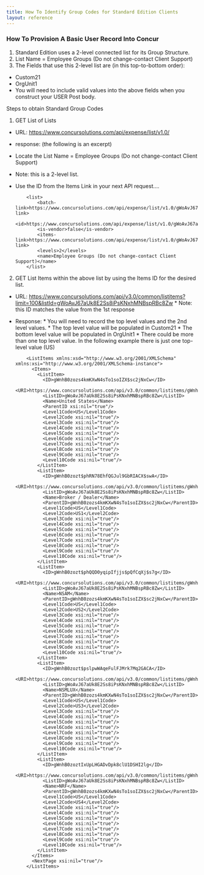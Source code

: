 ```yaml
---
title: How To Identify Group Codes for Standard Edition Clients
layout: reference
---
```


### How To Provision A Basic User Record Into Concur

1. Standard Edition uses a 2-level connected list for its Group Structure.
2. List Name = Employee Groups (Do not change-contact Client Support)
3. The Fields that use this 2-level list are (in this top-to-bottom order):
  - Custom21
  - OrgUnit1
  - You will need to include valid values into the above fields when you construct your USER Post body.

Steps to obtain Standard Group Codes

1.	GET List of Lists
  -	URL:	https://www.concursolutions.com/api/expense/list/v1.0/
  -	response:  (the following is an excerpt)
  -	Locate the List Name = Employee Groups (Do not change-contact Client Support)
  -	Note: this is a 2-level list.
  -	Use the ID from the Items Link in your next API request….

            <list>
                <batch-link>https://www.concursolutions.com/api/expense/list/v1.0/gWoAvJ67aUk8E2Ss8iPsKNxhMNBspRBc8Zw/batch</batch-link>
                <id>https://www.concursolutions.com/api/expense/list/v1.0/gWoAvJ67aUk8E2Ss8iPsKNxhMNBspRBc8Zw</id>
                <is-vendor>false</is-vendor>
                <items-link>https://www.concursolutions.com/api/expense/list/v1.0/gWoAvJ67aUk8E2Ss8iPsKNxhMNBspRBc8Zw/items</items-link>
                <levels>2</levels>
                <name>Employee Groups (Do not change-contact Client Support)</name>
            </list>

2.	GET List Items within the above list by using the Items ID for the desired list.
  -	URL: https://www.concursolutions.com/api/v3.0/common/listitems?limit=100&listId=gWoAvJ67aUk8E2Ss8iPsKNxhMNBspRBc8Zw
        *	Note: this ID matches the value from the 1st response
  -	Response:
        *	You will need to record the top level values and the 2nd level values.
        *	The top level value will be populated in Custom21
        *	The bottom level value will be populated in OrgUnit1
        *	There could be more than one top level value.  In the following example there is just one top-level value (US)

            <ListItems xmlns:xsd="http://www.w3.org/2001/XMLSchema" xmlns:xsi="http://www.w3.org/2001/XMLSchema-instance">
              <Items>
                <ListItem>
                  <ID>gWnhB0zozs4kmKXwN4sTo1soIZX$sc2jNxCw</ID>
                  <URI>https://www.concursolutions.com/api/v3.0/common/listitems/gWnhB0zozs4kmKXwN4sTo1soIZX$sc2jNxCw</URI>
                  <ListID>gWoAvJ67aUk8E2Ss8iPsKNxhMNBspRBc8Zw</ListID>
                  <Name>United States</Name>
                  <ParentID xsi:nil="true"/>
                  <Level1Code>US</Level1Code>
                  <Level2Code xsi:nil="true"/>
                  <Level3Code xsi:nil="true"/>
                  <Level4Code xsi:nil="true"/>
                  <Level5Code xsi:nil="true"/>
                  <Level6Code xsi:nil="true"/>
                  <Level7Code xsi:nil="true"/>
                  <Level8Code xsi:nil="true"/>
                  <Level9Code xsi:nil="true"/>
                  <Level10Code xsi:nil="true"/>
                </ListItem>
                <ListItem>
                  <ID>gWnhB0zozt$phRN78EhfQGJul9GbRIACX$swA</ID>
                  <URI>https://www.concursolutions.com/api/v3.0/common/listitems/gWnhB0zozt$phRN78EhfQGJul9GbRIACX$swA</URI>
                  <ListID>gWoAvJ67aUk8E2Ss8iPsKNxhMNBspRBc8Zw</ListID>
                  <Name>Broker / Dealer</Name>
                  <ParentID>gWnhB0zozs4kmKXwN4sTo1soIZX$sc2jNxCw</ParentID>
                  <Level1Code>US</Level1Code>
                  <Level2Code>US1</Level2Code>
                  <Level3Code xsi:nil="true"/>
                  <Level4Code xsi:nil="true"/>
                  <Level5Code xsi:nil="true"/>
                  <Level6Code xsi:nil="true"/>
                  <Level7Code xsi:nil="true"/>
                  <Level8Code xsi:nil="true"/>
                  <Level9Code xsi:nil="true"/>
                  <Level10Code xsi:nil="true"/>
                </ListItem>
                <ListItem>
                  <ID>gWnhB0zozt$phQQD0yqipIfjjs$pQfCqXj$s7g</ID>
                  <URI>https://www.concursolutions.com/api/v3.0/common/listitems/gWnhB0zozt$phQQD0yqipIfjjs$pQfCqXj$s7g</URI>
                  <ListID>gWoAvJ67aUk8E2Ss8iPsKNxhMNBspRBc8Zw</ListID>
                  <Name>NSAM</Name>
                  <ParentID>gWnhB0zozs4kmKXwN4sTo1soIZX$sc2jNxCw</ParentID>
                  <Level1Code>US</Level1Code>
                  <Level2Code>US2</Level2Code>
                  <Level3Code xsi:nil="true"/>
                  <Level4Code xsi:nil="true"/>
                  <Level5Code xsi:nil="true"/>
                  <Level6Code xsi:nil="true"/>
                  <Level7Code xsi:nil="true"/>
                  <Level8Code xsi:nil="true"/>
                  <Level9Code xsi:nil="true"/>
                  <Level10Code xsi:nil="true"/>
                </ListItem>
                <ListItem>
                  <ID>gWnhB0zozt$pslpwWAqeFulFJMrk7Mq2GACA</ID>
                  <URI>https://www.concursolutions.com/api/v3.0/common/listitems/gWnhB0zozt$pslpwWAqeFulFJMrk7Mq2GACA</URI>
                  <ListID>gWoAvJ67aUk8E2Ss8iPsKNxhMNBspRBc8Zw</ListID>
                  <Name>NSMLUX</Name>
                  <ParentID>gWnhB0zozs4kmKXwN4sTo1soIZX$sc2jNxCw</ParentID>
                  <Level1Code>US</Level1Code>
                  <Level2Code>US3</Level2Code>
                  <Level3Code xsi:nil="true"/>
                  <Level4Code xsi:nil="true"/>
                  <Level5Code xsi:nil="true"/>
                  <Level6Code xsi:nil="true"/>
                  <Level7Code xsi:nil="true"/>
                  <Level8Code xsi:nil="true"/>
                  <Level9Code xsi:nil="true"/>
                  <Level10Code xsi:nil="true"/>
                </ListItem>
                <ListItem>
                  <ID>gWnhB0zoztIxUpLHGADvDpk8clU1DSHI2lg</ID>
                  <URI>https://www.concursolutions.com/api/v3.0/common/listitems/gWnhB0zoztIxUpLHGADvDpk8clU1DSHI2lg</URI>
                  <ListID>gWoAvJ67aUk8E2Ss8iPsKNxhMNBspRBc8Zw</ListID>
                  <Name>NRF</Name>
                  <ParentID>gWnhB0zozs4kmKXwN4sTo1soIZX$sc2jNxCw</ParentID>
                  <Level1Code>US</Level1Code>
                  <Level2Code>US4</Level2Code>
                  <Level3Code xsi:nil="true"/>
                  <Level4Code xsi:nil="true"/>
                  <Level5Code xsi:nil="true"/>
                  <Level6Code xsi:nil="true"/>
                  <Level7Code xsi:nil="true"/>
                  <Level8Code xsi:nil="true"/>
                  <Level9Code xsi:nil="true"/>
                  <Level10Code xsi:nil="true"/>
                </ListItem>
              </Items>
              <NextPage xsi:nil="true"/>
            </ListItems>
